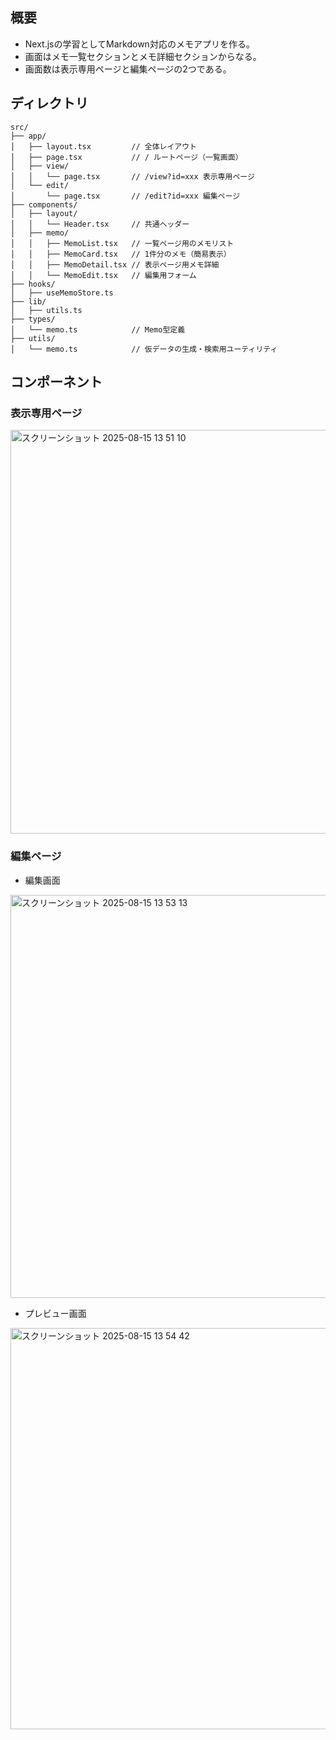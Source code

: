 ## 概要
- Next.jsの学習としてMarkdown対応のメモアプリを作る。
- 画面はメモ一覧セクションとメモ詳細セクションからなる。
- 画面数は表示専用ページと編集ページの2つである。

## ディレクトリ
```
src/
├── app/
│   ├── layout.tsx         // 全体レイアウト
│   ├── page.tsx           // / ルートページ（一覧画面）
│   ├── view/
│   │   └── page.tsx       // /view?id=xxx 表示専用ページ
│   └── edit/
│       └── page.tsx       // /edit?id=xxx 編集ページ
├── components/
│   ├── layout/
│   │   └── Header.tsx     // 共通ヘッダー
│   ├── memo/
│   │   ├── MemoList.tsx   // 一覧ページ用のメモリスト
│   │   ├── MemoCard.tsx   // 1件分のメモ（簡易表示）
│   │   ├── MemoDetail.tsx // 表示ページ用メモ詳細
│   │   └── MemoEdit.tsx   // 編集用フォーム
├── hooks/
│   ├── useMemoStore.ts
├── lib/
│   ├── utils.ts
├── types/
│   └── memo.ts            // Memo型定義
├── utils/
│   └── memo.ts            // 仮データの生成・検索用ユーティリティ
```

## コンポーネント
### 表示専用ページ
<img width="911" height="646" alt="スクリーンショット 2025-08-15 13 51 10" src="https://github.com/user-attachments/assets/fcfc91c9-b32c-4e2e-816a-a9d4bdbc34e9" />

### 編集ページ
- 編集画面
<img width="910" height="645" alt="スクリーンショット 2025-08-15 13 53 13" src="https://github.com/user-attachments/assets/40414ac1-749b-44d2-80d9-e0afcfd549bb" />

- プレビュー画面
<img width="911" height="642" alt="スクリーンショット 2025-08-15 13 54 42" src="https://github.com/user-attachments/assets/1a2c96e5-3311-4dd5-aa1c-bedbcafc0dd1" />


